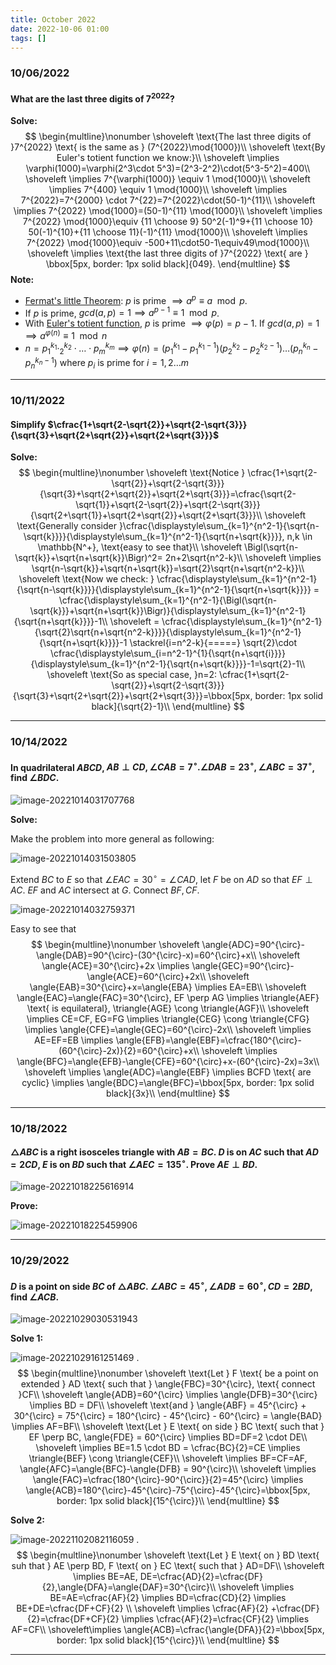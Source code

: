 ```yaml
---
title: October 2022
date: 2022-10-06 01:00
tags: []
---
```


### 10/06/2022

#### What are the last three digits of $7^{2022}$?

**Solve:**
$$
\begin{multline}\nonumber
\shoveleft \text{The last three digits of }7^{2022} \text{ is the same as } (7^{2022}\mod{1000})\\
\shoveleft \text{By Euler's totient function we know:}\\
\shoveleft \implies \varphi(1000)=\varphi(2^3\cdot 5^3)=(2^3-2^2)\cdot(5^3-5^2)=400\\
\shoveleft \implies 7^{\varphi(1000)} \equiv 1 \mod{1000}\\
\shoveleft \implies 7^{400} \equiv 1 \mod{1000}\\
\shoveleft \implies 7^{2022}=7^{2000} \cdot 7^{22}=7^{2022}\cdot(50-1)^{11}\\
\shoveleft \implies 7^{2022} \mod{1000}=(50-1)^{11} \mod{1000}\\
\shoveleft \implies 7^{2022} \mod{1000}\equiv {11 \choose 9} 50^2(-1)^9+{11 \choose 10} 50(-1)^{10}+{11 \choose 11}(-1)^{11} \mod{1000}\\
\shoveleft \implies 7^{2022} \mod{1000}\equiv -500+11\cdot50-1\equiv49\mod{1000}\\
\shoveleft \implies \text{the last three digits of }7^{2022} \text{ are } \bbox[5px, border: 1px solid black]{049}.
\end{multline}
$$
**Note:**

* [Fermat's little Theorem](https://en.wikipedia.org/wiki/Fermat%27s_little_theorem): $p$ is prime $\implies a^p \equiv a \mod{p}$.
* If $p$ is prime, $gcd(a,p)=1 \implies a^{p-1}\equiv 1 \mod{p}$.
* With [Euler's totient function](https://en.wikipedia.org/wiki/Euler%27s_totient_function), $p$ is prime $\implies \varphi(p)=p-1$. If $gcd(a,p)=1 \implies a^{\varphi(n)} \equiv 1 \mod{n}$
* $n=p_{1}^{k_1}\cdotp_{2}^{k_2}\cdot \dots\cdot p_{m}^{k_m} \implies \varphi(n)=(p_{1}^{k_1}-p_{1}^{k_1-1})(p_{2}^{k_2}-p_{2}^{k_2-1})\dots (p_{n}^{k_n}-p_{n}^{k_n-1}) \text{ where }p_i \text{ is prime for }i=1,2 \dots m$

---

### 10/11/2022

#### Simplify $\cfrac{1+\sqrt{2-\sqrt{2}}+\sqrt{2-\sqrt{3}}}{\sqrt{3}+\sqrt{2+\sqrt{2}}+\sqrt{2+\sqrt{3}}}$

**Solve:**
$$
\begin{multline}\nonumber
\shoveleft \text{Notice } \cfrac{1+\sqrt{2-\sqrt{2}}+\sqrt{2-\sqrt{3}}}{\sqrt{3}+\sqrt{2+\sqrt{2}}+\sqrt{2+\sqrt{3}}}=\cfrac{\sqrt{2-\sqrt{1}}+\sqrt{2-\sqrt{2}}+\sqrt{2-\sqrt{3}}}{\sqrt{2+\sqrt{1}}+\sqrt{2+\sqrt{2}}+\sqrt{2+\sqrt{3}}}\\
\shoveleft \text{Generally consider }\cfrac{\displaystyle\sum_{k=1}^{n^2-1}{\sqrt{n-\sqrt{k}}}}{\displaystyle\sum_{k=1}^{n^2-1}{\sqrt{n+\sqrt{k}}}}, n,k \in \mathbb{N^+}, \text{easy to see that}\\
\shoveleft \Bigl(\sqrt{n-\sqrt{k}}+\sqrt{n+\sqrt{k}}\Bigr)^2= 2n+2\sqrt{n^2-k}\\
\shoveleft \implies \sqrt{n-\sqrt{k}}+\sqrt{n+\sqrt{k}}=\sqrt{2}\sqrt{n+\sqrt{n^2-k}}\\
\shoveleft \text{Now we check: } \cfrac{\displaystyle\sum_{k=1}^{n^2-1}{\sqrt{n-\sqrt{k}}}}{\displaystyle\sum_{k=1}^{n^2-1}{\sqrt{n+\sqrt{k}}}} = \cfrac{\displaystyle\sum_{k=1}^{n^2-1}{\Bigl(\sqrt{n-\sqrt{k}}}+\sqrt{n+\sqrt{k}}\Bigr)}{\displaystyle\sum_{k=1}^{n^2-1}{\sqrt{n+\sqrt{k}}}}-1\\
\shoveleft = \cfrac{\displaystyle\sum_{k=1}^{n^2-1}{\sqrt{2}\sqrt{n+\sqrt{n^2-k}}}}{\displaystyle\sum_{k=1}^{n^2-1}{\sqrt{n+\sqrt{k}}}}-1 \stackrel{i=n^2-k}{=====} \sqrt{2}\cdot \cfrac{\displaystyle\sum_{i=n^2-1}^{1}{\sqrt{n+\sqrt{i}}}}{\displaystyle\sum_{k=1}^{n^2-1}{\sqrt{n+\sqrt{k}}}}-1=\sqrt{2}-1\\
\shoveleft \text{So as special case, }n=2: \cfrac{1+\sqrt{2-\sqrt{2}}+\sqrt{2-\sqrt{3}}}{\sqrt{3}+\sqrt{2+\sqrt{2}}+\sqrt{2+\sqrt{3}}}=\bbox[5px, border: 1px solid black]{\sqrt{2}-1}\\
\end{multline}
$$

---

### 10/14/2022

#### In quadrilateral $ABCD$, $AB \perp CD, \angle{CAB}=7^{\circ}. \angle{DAB}=23^{\circ}, \angle{ABC}=37^{\circ}$, find $\angle{BDC}$.

![image-20221014031707768](/assets/images/2022/image-20221014031707768.png)

**Solve:**

Make the problem into more general as following:



![image-20221014031503805](/assets/images/2022/image-20221014031503805.png)

Extend $BC$ to $E$ so that $\angle{EAC}=30^{\circ}=\angle{CAD}$, let $F$ be on $AD$ so that $EF \perp AC$. $EF$ and $AC$ intersect at $G$. Connect $BF, CF$.

![image-20221014032759371](/assets/images/2022/image-20221014032759371.png)

Easy to see that
$$
\begin{multline}\nonumber
\shoveleft \angle{ADC}=90^{\circ}-\angle{DAB}=90^{\circ}-(30^{\circ}-x)=60^{\circ}+x\\
\shoveleft \angle{ACE}=30^{\circ}+2x \implies \angle{GEC}=90^{\circ}-\angle{ACE}=60^{\circ}+2x\\
\shoveleft \angle{EAB}=30^{\circ}+x=\angle{EBA} \implies EA=EB\\
\shoveleft \angle{EAC}=\angle{FAC}=30^{\circ}, EF \perp AG \implies \triangle{AEF} \text{ is equilateral}, \triangle{AGE} \cong \triangle{AGF}\\
\shoveleft \implies CE=CF, EG=FG \implies \triangle{CEG} \cong \triangle{CFG} \implies \angle{CFE}=\angle{GEC}=60^{\circ}-2x\\
\shoveleft \implies AE=EF=EB \implies \angle{EFB}=\angle{EBF}=\cfrac{180^{\circ}-(60^{\circ}-2x)}{2}=60^{\circ}+x\\
\shoveleft \implies \angle{BFC}=\angle{EFB}-\angle{CFE}=60^{\circ}+x-(60^{\circ}-2x)=3x\\
\shoveleft \implies \angle{ADC}=\angle{EBF} \implies BCFD \text{ are cyclic} \implies \angle{BDC}=\angle{BFC}=\bbox[5px, border: 1px solid black]{3x}\\
\end{multline}
$$

---

### 10/18/2022

#### $\triangle{ABC}$ is a right isosceles triangle with $AB=BC$. $D$ is on $AC$ such that $AD=2CD$, $E$ is on $BD$ such that $\angle{AEC}=135^{\circ}$. Prove $AE \perp BD$.

![image-20221018225616914](/assets/images/2022/image-20221018225616914.png)

**Prove:**

![image-20221018225459906](/assets/images/2022/image-20221018225459906.png)

---

### 10/29/2022

#### $D$ is a point on side $BC$ of $\triangle{ABC}$. $\angle{ABC}=45^{\circ}, \angle{ADB}=60^{\circ}, CD=2BD$, find $\angle{ACB}$.

![image-20221029030531943](/assets/images/2022/image-20221029030531943.png)

**Solve 1:**

![image-20221029161251469](/assets/images/2022/image-20221029155057822.png)
.
$$
\begin{multline}\nonumber
\shoveleft \text{Let } F \text{ be a point on extended } AD \text{ such that } \angle{FBC}=30^{\circ}, \text{ connect }CF\\
\shoveleft \angle{ADB}=60^{\circ} \implies \angle{DFB}=30^{\circ} \implies BD = DF\\
\shoveleft \text{and } \angle{ABF} = 45^{\circ} + 30^{\circ} = 75^{\circ} = 180^{\circ} - 45^{\circ} - 60^{\circ} = \angle{BAD} \implies AF=BF\\
\shoveleft \text{Let } E \text{ on side } BC \text{ such that } EF \perp BC, \angle{FDE} = 60^{\circ} \implies BD=DF=2 \cdot DE\\
\shoveleft \implies BE=1.5 \cdot BD = \cfrac{BC}{2}=CE \implies \triangle{BEF} \cong \triangle{CEF}\\
\shoveleft \implies BF=CF=AF, \angle{AFC}=\angle{BFC}-\angle{DFB} = 90^{\circ}\\
\shoveleft \implies \angle{FAC}=\cfrac{180^{\circ}-90^{\circ}}{2}=45^{\circ} \implies \angle{ACB}=180^{\circ}-45^{\circ}-75^{\circ}-45^{\circ}=\bbox[5px, border: 1px solid black]{15^{\circ}}\\
\end{multline}
$$

**Solve 2:**

![image-20221102082116059](/assets/images/2022/image-20221102082116059.png)
.
$$
\begin{multline}\nonumber
\shoveleft \text{Let } E \text{ on } BD \text{ suh that } AE \perp BD, F \text{ on } EC \text{ such that } AD=DF\\
\shoveleft \implies BE=AE, DE=\cfrac{AD}{2}=\cfrac{DF}{2},\angle{DFA}=\angle{DAF}=30^{\circ}\\
\shoveleft \implies BE=AE=\cfrac{AF}{2} \implies BD=\cfrac{CD}{2} \implies BE+DE=\cfrac{DF+CF}{2} \\
\shoveleft \implies \cfrac{AF}{2} +\cfrac{DF}{2}=\cfrac{DF+CF}{2} \implies \cfrac{AF}{2}=\cfrac{CF}{2} \implies AF=CF\\
\shoveleft\implies \angle{ACB}=\cfrac{\angle{DFA}}{2}=\bbox[5px, border: 1px solid black]{15^{\circ}}\\
\end{multline}
$$

---
